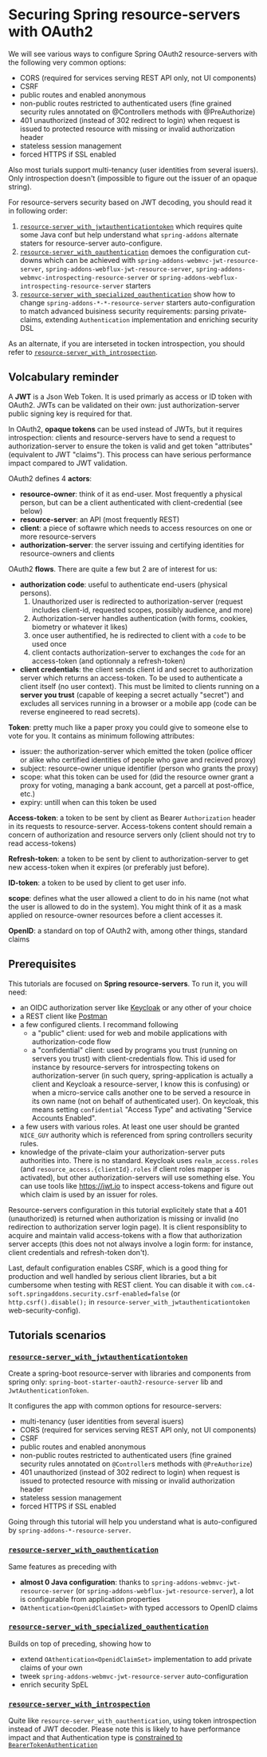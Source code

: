 # Securing Spring resource-servers with OAuth2
We will see various ways to configure Spring OAuth2 resource-servers with the following very common options:
- CORS (required for services serving REST API only, not UI components)
- CSRF
- public routes and enabled anonymous
- non-public routes restricted to authenticated users (fine grained security rules annotated on @Controllers methods with @PreAuthorize)
- 401 unauthorized (instead of 302 redirect to login) when request is issued to protected resource with missing or invalid authorization header
- stateless session management
- forced HTTPS if SSL enabled

Also most turials support multi-tenancy (user identities from several isuers). Only introspection doesn't (impossible to figure out the issuer of an opaque string).

For resource-servers security based on JWT decoding, you should read it in following order:
1. [`resource-server_with_jwtauthenticationtoken`](https://github.com/ch4mpy/spring-addons/tree/master/samples/tutorials/resource-server_with_jwtauthenticationtoken) which requires quite some Java conf but help understand what `spring-addons` alternate staters for resource-server auto-configure.
2. [`resource-server_with_oauthentication`](https://github.com/ch4mpy/spring-addons/tree/master/samples/tutorials/resource-server_with_oauthentication) demoes the configuration cut-downs which can be achieved with `spring-addons-webmvc-jwt-resource-server`, `spring-addons-webflux-jwt-resource-server`, `spring-addons-webmvc-introspecting-resource-server` or `spring-addons-webflux-introspecting-resource-server` starters
3. [`resource-server_with_specialized_oauthentication`](https://github.com/ch4mpy/spring-addons/tree/master/samples/tutorials/resource-server_with_specialized_oauthentication) show how to change `spring-addons-*-*-resource-server` starters auto-configuration to match advanced buisiness security requirements: parsing private-claims, extending `Authentication` implementation and enriching security DSL

As an alternate, if you are interseted in tocken introspection, you should refer to [`resource-server_with_introspection`](resource-server_with_introspection).

## Volcabulary reminder
A **JWT** is a Json Web Token. It is used primarly as access or ID token with OAuth2. JWTs can be validated on their own: just authorization-server public signing key is required for that.

In OAuth2, **opaque tokens** can be used instead of JWTs, but it requires introspection: clients and resource-servers have to send a request to authorization-server to ensure the token is valid and get token "attributes" (equivalent to JWT "claims"). This process can have serious performance impact compared to JWT validation.

OAuth2 defines 4 **actors**:
- **resource-owner**: think of it as end-user. Most frequently a physical person, but can be a client authenticated with client-credential (see below)
- **resource-server**: an API (most frequently REST)
- **client**: a piece of softawre which needs to access resources on one or more resource-servers
- **authorization-server**: the server issuing and certifying identities for resource-owners and clients

OAuth2 **flows**. There are quite a few but 2 are of interest for us:
- **authorization code**: useful to authenticate end-users (physical persons). 
  1. Unauthorized user is redirected to authorization-server (request includes client-id, requested scopes, possibly audience, and more)
  2. Authorization-server handles authentication (with forms, cookies, biometry or whatever it likes)
  3. once user authentified, he is redirected to client with a `code` to be used once
  4. client contacts authorization-server to exchanges the `code` for an access-token (and optionnaly a refresh-token)
- **client credentials**: the client sends client id and secret to authorization server which returns an access-token. To be used to authenticate a client itself (no user context). This must be limited to clients running on a **server you trust** (capable of keeping a secret actually "secret") and excludes all services running in a browser or a mobile app (code can be reverse engineered to read secrets).

**Token**: pretty much like a paper proxy you could give to someone else to vote for you. It contains as minimum following attributes:
- issuer: the authorization-server which emitted the token (police officer or alike who certified identities of people who gave and recieved proxy)
- subject: resource-owner unique identifier (person who grants the proxy)
- scope: what this token can be used for (did the resource owner grant a proxy for voting, managing a bank account, get a parcell at post-office, etc.)
- expiry: untill when can this token be used

**Access-token**: a token to be sent by client as Bearer `Authorization` header in its requests to resource-server. Access-tokens content should remain a concern of authorization and resource servers only (client should not try to read access-tokens)

**Refresh-token**: a token to be sent by client to authorization-server to get new access-token when it expires (or preferably just before).

**ID-token**: a token to be used by client to get user info.

**scope**: defines what the user allowed a client to do in his name (not what the user is allowed to do in the system). You might think of it as a mask applied on resource-owner resources before a client accesses it.

**OpenID**: a standard on top of OAuth2 with, among other things, standard claims

## Prerequisites
This tutorials are focused on **Spring resource-servers**. To run it, you will need:
- an OIDC authorization server like [Keycloak](https://www.keycloak.org/) or any other of your choice
- a REST client like [Postman](https://www.postman.com/)
- a few configured clients. I recommand following
  * a "public" client: used for web and mobile applications with authorization-code flow
  * a "confidential" client: used by programs you trust (running on servers you trust) with client-credentials flow. This id used for instance by resource-servers for introspecting tokens on authorization-server (in such query, spring-application is actually a client and Keycloak a resource-server, I know this is confusing) or when a micro-service calls another one to be served a resource in its own name (not on behalf of authenticated user). On keycloak, this means setting `confidential` "Access Type" and activating "Service Accounts Enabled".
- a few users with various roles. At least one user should be granted `NICE_GUY` authority which is referenced from spring controllers security rules.
- knowledge of the private-claim your authorization-server puts authorities into. There is no standard. Keycloak uses `realm_access.roles` (and `resource_access.{clientId}.roles` if client roles mapper is activated), but other authorization-servers will use something else. You can use tools like https://jwt.io to inspect access-tokens and figure out which claim is used by an issuer for roles.

Resource-servers configuration in this tutorial explicitely state that a 401 (unauthorized) is returned when authorization is missing or invalid (no redirection to authorization server login page). It is client responsiblity to acquire and maintain valid access-tokens with a flow that authorization server accepts (this does not not always involve a login form: for instance, client credentials and refresh-token don't).

Last, default configuration enables CSRF, which is a good thing for production and well handled by serious client libraries, but a bit cumbersome when testing with REST client. You can disable it with `com.c4-soft.springaddons.security.csrf-enabled=false` (or `http.csrf().disable();` in `resource-server_with_jwtauthenticationtoken` web-security-config).

## Tutorials scenarios
### [`resource-server_with_jwtauthenticationtoken`](https://github.com/ch4mpy/spring-addons/tree/master/samples/tutorials/resource-server_with_jwtauthenticationtoken)
Create a spring-boot resource-server with libraries and components from spring only: `spring-boot-starter-oauth2-resource-server` lib and `JwtAuthenticationToken`.

It configures the app with common options for resource-servers:
- multi-tenancy (user identities from several isuers)
- CORS (required for services serving REST API only, not UI components)
- CSRF
- public routes and enabled anonymous
- non-public routes restricted to authenticated users (fine grained security rules annotated on `@Controller`s methods with `@PreAuthorize`)
- 401 unauthorized (instead of 302 redirect to login) when request is issued to protected resource with missing or invalid authorization header
- stateless session management
- forced HTTPS if SSL enabled

Going through this tutorial will help you understand what is auto-configured by `spring-addons-*-resource-server`.

### [`resource-server_with_oauthentication`](https://github.com/ch4mpy/spring-addons/tree/master/samples/tutorials/resource-server_with_oauthentication)
Same features as preceding with 
- **almost 0 Java configuration**: thanks to `spring-addons-webmvc-jwt-resource-server` (or `spring-addons-webflux-jwt-resource-server`), a lot is configurable from application properties
- `OAthentication<OpenidClaimSet>` with typed accessors to OpenID claims

### [`resource-server_with_specialized_oauthentication`](https://github.com/ch4mpy/spring-addons/tree/master/samples/tutorials/resource-server_with_specialized_oauthentication)
Builds on top of preceding, showing how to 
- extend `OAthentication<OpenidClaimSet>` implementation to add private claims of your own
- tweek `spring-addons-webmvc-jwt-resource-server` auto-configuration
- enrich security SpEL

### [`resource-server_with_introspection`](resource-server_with_introspection)
Quite like `resource-server_with_oauthentication`, using token introspection instead of JWT decoder. Please note this is likely to have performance impact and that Authentication type is [constrained to `BearerTokenAuthentication`](https://github.com/spring-projects/spring-security/issues/11661)
